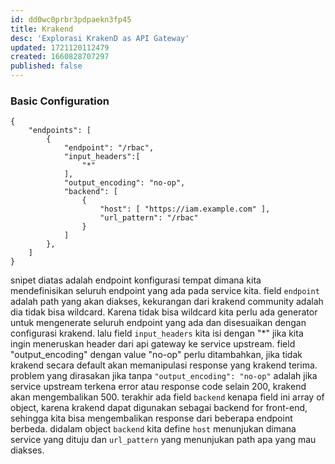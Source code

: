 ```yaml
---
id: dd0wc0prbr3pdpaekn3fp45
title: Krakend
desc: 'Explorasi KrakenD as API Gateway'
updated: 1721120112479
created: 1660828707297
published: false
---
```


### Basic Configuration
  
```
{
    "endpoints": [
        {
            "endpoint": "/rbac",
            "input_headers":[
                "*"
            ],
            "output_encoding": "no-op",
            "backend": [
                {
                    "host": [ "https://iam.example.com" ],
                    "url_pattern": "/rbac"
                }
            ]
        },
    ]
}
```

snipet diatas adalah endpoint konfigurasi tempat dimana kita mendefinisikan seluruh endpoint yang ada pada service kita.
field `endpoint` adalah path yang akan diakses, kekurangan dari krakend community adalah dia tidak bisa wildcard.
Karena tidak bisa wildcard kita perlu ada generator untuk mengenerate seluruh endpoint yang ada dan disesuaikan dengan configurasi krakend.
lalu field `input_headers` kita isi dengan "*" jika kita ingin meneruskan header dari api gateway ke service upstream.
field "output_encoding" dengan value "no-op" perlu ditambahkan, jika tidak krakend secara default akan memanipulasi response yang krakend terima.
problem yang dirasakan jika tanpa `"output_encoding": "no-op"` adalah jika service upstream terkena error atau response code selain 200, krakend akan mengembalikan 500.
terakhir ada field `backend` kenapa field ini array of object, karena krakend dapat digunakan sebagai backend for front-end, sehingga kita bisa mengembalikan response dari beberapa endpoint berbeda.
didalam object `backend` kita define `host` menunjukan dimana service yang dituju dan `url_pattern` yang menunjukan path apa yang mau diakses.